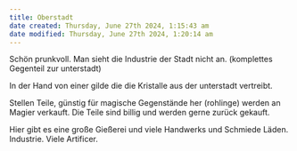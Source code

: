 ```yaml
---
title: Oberstadt
date created: Thursday, June 27th 2024, 1:15:43 am
date modified: Thursday, June 27th 2024, 1:20:14 am
---
```


Schön prunkvoll. Man sieht die Industrie der Stadt nicht an. (komplettes Gegenteil zur unterstadt)

In der Hand von einer gilde die die Kristalle aus der unterstadt vertreibt. 

Stellen Teile, günstig für magische Gegenstände her (rohlinge) werden an Magier verkauft. Die Teile sind billig und werden gerne zurück gekauft. 

Hier gibt es eine große Gießerei und viele Handwerks und Schmiede Läden. Industrie. Viele Artificer. 
